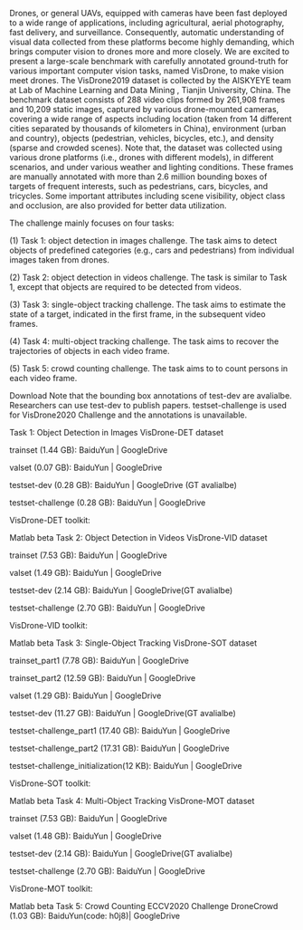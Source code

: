 Drones, or general UAVs, equipped with cameras have been fast deployed to a wide range of applications, including agricultural, aerial photography, fast delivery, and surveillance. Consequently, automatic understanding of visual data collected from these platforms become highly demanding, which brings computer vision to drones more and more closely. We are excited to present a large-scale benchmark with carefully annotated ground-truth for various important computer vision tasks, named VisDrone, to make vision meet drones. The VisDrone2019 dataset is collected by the AISKYEYE team at Lab of Machine Learning and Data Mining , Tianjin University, China. The benchmark dataset consists of 288 video clips formed by 261,908 frames and 10,209 static images, captured by various drone-mounted cameras, covering a wide range of aspects including location (taken from 14 different cities separated by thousands of kilometers in China), environment (urban and country), objects (pedestrian, vehicles, bicycles, etc.), and density (sparse and crowded scenes). Note that, the dataset was collected using various drone platforms (i.e., drones with different models), in different scenarios, and under various weather and lighting conditions. These frames are manually annotated with more than 2.6 million bounding boxes of targets of frequent interests, such as pedestrians, cars, bicycles, and tricycles. Some important attributes including scene visibility, object class and occlusion, are also provided for better data utilization.

The challenge mainly focuses on four tasks:

(1) Task 1: object detection in images challenge. The task aims to detect objects of predefined categories (e.g., cars and pedestrians) from individual images taken from drones.

(2) Task 2: object detection in videos challenge. The task is similar to Task 1, except that objects are required to be detected from videos.

(3) Task 3: single-object tracking challenge. The task aims to estimate the state of a target, indicated in the first frame, in the subsequent video frames.

(4) Task 4: multi-object tracking challenge. The task aims to recover the trajectories of objects in each video frame.

(5) Task 5: crowd counting challenge. The task aims to to count persons in each video frame.

Download
Note that the bounding box annotations of test-dev are avalialbe. Researchers can use test-dev to publish papers. testset-challenge is used for VisDrone2020 Challenge and the annotations is unavailable.

Task 1: Object Detection in Images
VisDrone-DET dataset

trainset (1.44 GB): BaiduYun | GoogleDrive

valset (0.07 GB): BaiduYun | GoogleDrive

testset-dev (0.28 GB): BaiduYun | GoogleDrive (GT avalialbe)

testset-challenge (0.28 GB): BaiduYun | GoogleDrive

VisDrone-DET toolkit:

Matlab beta
Task 2: Object Detection in Videos
VisDrone-VID dataset

trainset (7.53 GB): BaiduYun | GoogleDrive

valset (1.49 GB): BaiduYun | GoogleDrive

testset-dev (2.14 GB): BaiduYun | GoogleDrive(GT avalialbe)

testset-challenge (2.70 GB): BaiduYun | GoogleDrive

VisDrone-VID toolkit:

Matlab beta
Task 3: Single-Object Tracking
VisDrone-SOT dataset

trainset_part1 (7.78 GB): BaiduYun | GoogleDrive

trainset_part2 (12.59 GB): BaiduYun | GoogleDrive

valset (1.29 GB): BaiduYun | GoogleDrive

testset-dev (11.27 GB): BaiduYun | GoogleDrive(GT avalialbe)

testset-challenge_part1 (17.40 GB): BaiduYun | GoogleDrive

testset-challenge_part2 (17.31 GB): BaiduYun | GoogleDrive

testset-challenge_initialization(12 KB): BaiduYun | GoogleDrive

VisDrone-SOT toolkit:

Matlab beta
Task 4: Multi-Object Tracking
VisDrone-MOT dataset

trainset (7.53 GB): BaiduYun | GoogleDrive

valset (1.48 GB): BaiduYun | GoogleDrive

testset-dev (2.14 GB): BaiduYun | GoogleDrive(GT avalialbe)

testset-challenge (2.70 GB): BaiduYun | GoogleDrive

VisDrone-MOT toolkit:

Matlab beta
Task 5: Crowd Counting
ECCV2020 Challenge DroneCrowd (1.03 GB): BaiduYun(code: h0j8)| GoogleDrive
